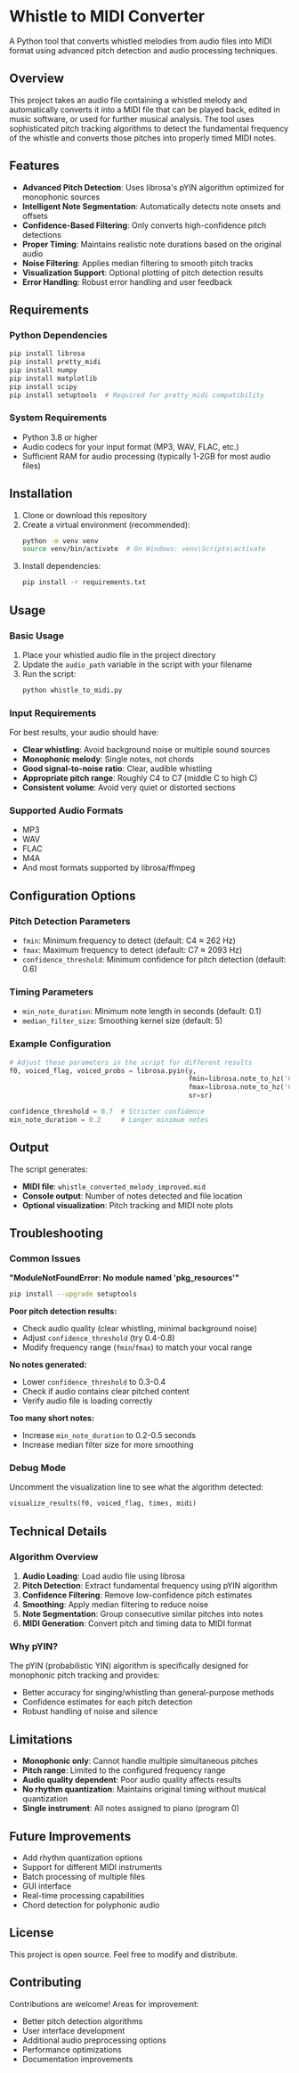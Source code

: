 # Whistle to MIDI Converter

A Python tool that converts whistled melodies from audio files into MIDI format using advanced pitch detection and audio processing techniques.

## Overview

This project takes an audio file containing a whistled melody and automatically converts it into a MIDI file that can be played back, edited in music software, or used for further musical analysis. The tool uses sophisticated pitch tracking algorithms to detect the fundamental frequency of the whistle and converts those pitches into properly timed MIDI notes.

## Features

- **Advanced Pitch Detection**: Uses librosa's pYIN algorithm optimized for monophonic sources
- **Intelligent Note Segmentation**: Automatically detects note onsets and offsets
- **Confidence-Based Filtering**: Only converts high-confidence pitch detections
- **Proper Timing**: Maintains realistic note durations based on the original audio
- **Noise Filtering**: Applies median filtering to smooth pitch tracks
- **Visualization Support**: Optional plotting of pitch detection results
- **Error Handling**: Robust error handling and user feedback

## Requirements

### Python Dependencies

```bash
pip install librosa
pip install pretty_midi
pip install numpy
pip install matplotlib
pip install scipy
pip install setuptools  # Required for pretty_midi compatibility
```

### System Requirements

- Python 3.8 or higher
- Audio codecs for your input format (MP3, WAV, FLAC, etc.)
- Sufficient RAM for audio processing (typically 1-2GB for most audio files)

## Installation

1. Clone or download this repository
2. Create a virtual environment (recommended):
   ```bash
   python -m venv venv
   source venv/bin/activate  # On Windows: venv\Scripts\activate
   ```
3. Install dependencies:
   ```bash
   pip install -r requirements.txt
   ```

## Usage

### Basic Usage

1. Place your whistled audio file in the project directory
2. Update the `audio_path` variable in the script with your filename
3. Run the script:
   ```bash
   python whistle_to_midi.py
   ```

### Input Requirements

For best results, your audio should have:
- **Clear whistling**: Avoid background noise or multiple sound sources
- **Monophonic melody**: Single notes, not chords
- **Good signal-to-noise ratio**: Clear, audible whistling
- **Appropriate pitch range**: Roughly C4 to C7 (middle C to high C)
- **Consistent volume**: Avoid very quiet or distorted sections

### Supported Audio Formats

- MP3
- WAV
- FLAC
- M4A
- And most formats supported by librosa/ffmpeg

## Configuration Options

### Pitch Detection Parameters

- `fmin`: Minimum frequency to detect (default: C4 ≈ 262 Hz)
- `fmax`: Maximum frequency to detect (default: C7 ≈ 2093 Hz)
- `confidence_threshold`: Minimum confidence for pitch detection (default: 0.6)

### Timing Parameters

- `min_note_duration`: Minimum note length in seconds (default: 0.1)
- `median_filter_size`: Smoothing kernel size (default: 5)

### Example Configuration

```python
# Adjust these parameters in the script for different results
f0, voiced_flag, voiced_probs = librosa.pyin(y, 
                                             fmin=librosa.note_to_hz('C3'),  # Lower range
                                             fmax=librosa.note_to_hz('C8'),  # Higher range
                                             sr=sr)

confidence_threshold = 0.7  # Stricter confidence
min_note_duration = 0.2     # Longer minimum notes
```

## Output

The script generates:
- **MIDI file**: `whistle_converted_melody_improved.mid`
- **Console output**: Number of notes detected and file location
- **Optional visualization**: Pitch tracking and MIDI note plots

## Troubleshooting

### Common Issues

**"ModuleNotFoundError: No module named 'pkg_resources'"**
```bash
pip install --upgrade setuptools
```

**Poor pitch detection results:**
- Check audio quality (clear whistling, minimal background noise)
- Adjust `confidence_threshold` (try 0.4-0.8)
- Modify frequency range (`fmin`/`fmax`) to match your vocal range

**No notes generated:**
- Lower `confidence_threshold` to 0.3-0.4
- Check if audio contains clear pitched content
- Verify audio file is loading correctly

**Too many short notes:**
- Increase `min_note_duration` to 0.2-0.5 seconds
- Increase median filter size for more smoothing

### Debug Mode

Uncomment the visualization line to see what the algorithm detected:
```python
visualize_results(f0, voiced_flag, times, midi)
```

## Technical Details

### Algorithm Overview

1. **Audio Loading**: Load audio file using librosa
2. **Pitch Detection**: Extract fundamental frequency using pYIN algorithm
3. **Confidence Filtering**: Remove low-confidence pitch estimates
4. **Smoothing**: Apply median filtering to reduce noise
5. **Note Segmentation**: Group consecutive similar pitches into notes
6. **MIDI Generation**: Convert pitch and timing data to MIDI format

### Why pYIN?

The pYIN (probabilistic YIN) algorithm is specifically designed for monophonic pitch tracking and provides:
- Better accuracy for singing/whistling than general-purpose methods
- Confidence estimates for each pitch detection
- Robust handling of noise and silence

## Limitations

- **Monophonic only**: Cannot handle multiple simultaneous pitches
- **Pitch range**: Limited to the configured frequency range
- **Audio quality dependent**: Poor audio quality affects results
- **No rhythm quantization**: Maintains original timing without musical quantization
- **Single instrument**: All notes assigned to piano (program 0)

## Future Improvements

- Add rhythm quantization options
- Support for different MIDI instruments
- Batch processing of multiple files
- GUI interface
- Real-time processing capabilities
- Chord detection for polyphonic audio

## License

This project is open source. Feel free to modify and distribute.

## Contributing

Contributions are welcome! Areas for improvement:
- Better pitch detection algorithms
- User interface development
- Additional audio preprocessing options
- Performance optimizations
- Documentation improvements